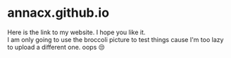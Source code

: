 # annacx.github.io
Here is the link to my website. 
I hope you like it.  
I am only going to use the broccoli picture to test things cause I'm too lazy to upload a different one. oops 😒
